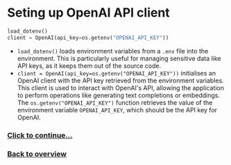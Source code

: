 # Seting up OpenAI API client

```python
load_dotenv()
client = OpenAI(api_key=os.getenv("OPENAI_API_KEY"))
```

- `load_dotenv()` loads environment variables from a `.env` file into the environment. This is particularly useful for managing sensitive data like API keys, as it keeps them out of the source code.
- `client = OpenAI(api_key=os.getenv("OPENAI_API_KEY"))` initialises an OpenAI client with the API key retrieved from the environment variables. This client is used to interact with OpenAI's API, allowing the application to perform operations like generating text completions or embeddings. The `os.getenv("OPENAI_API_KEY")` function retrieves the value of the environment variable `OPENAI_API_KEY`, which should be the API key for OpenAI.

### [Click to continue...](/detailed-overview/app.py-documentation/4.%20Create%20context%20for%20the%20question.md)

### [Back to overview](/detailed-overview/3.%20Detailed%20overview.md)